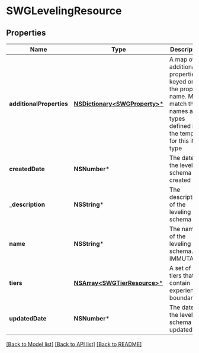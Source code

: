 # SWGLevelingResource

## Properties
Name | Type | Description | Notes
------------ | ------------- | ------------- | -------------
**additionalProperties** | [**NSDictionary&lt;SWGProperty&gt;***](SWGProperty.md) | A map of additional properties, keyed on the property name.  Must match the names and types defined in the template for this item type | [optional] 
**createdDate** | **NSNumber*** | The date the leveling schema was created | [optional] 
**_description** | **NSString*** | The description of the leveling schema | [optional] 
**name** | **NSString*** | The name of the leveling schema.  IMMUTABLE | 
**tiers** | [**NSArray&lt;SWGTierResource&gt;***](SWGTierResource.md) | A set of tiers that contain experience boundaries | [optional] 
**updatedDate** | **NSNumber*** | The date the leveling schema was updated | [optional] 

[[Back to Model list]](../README.md#documentation-for-models) [[Back to API list]](../README.md#documentation-for-api-endpoints) [[Back to README]](../README.md)


